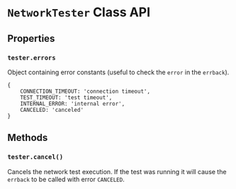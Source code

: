 # `NetworkTester` Class API


## Properties


### `tester.errors`

Object containing error constants (useful to check the `error` in the `errback`).

    {
        CONNECTION_TIMEOUT: 'connection timeout',
        TEST_TIMEOUT: 'test timeout',
        INTERNAL_ERROR: 'internal error',
        CANCELED: 'canceled'
    }


## Methods


### `tester.cancel()`

Cancels the network test execution. If the test was running it will cause the `errback` to be called with error `CANCELED`.
